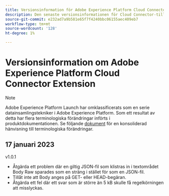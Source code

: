 ```yaml
---
title: Versionsinformation för Adobe Experience Platform Cloud Connector-tillägget
description: Den senaste versionsinformationen för Cloud Connector-tillägget i Adobe Experience Platform.
source-git-commit: e232ad7a9b581e65f7f4240bbc06155aec409eb7
workflow-type: tm+mt
source-wordcount: '128'
ht-degree: 1%

---
```


# Versionsinformation om Adobe Experience Platform Cloud Connector Extension

>[!NOTE]
>
>Adobe Experience Platform Launch har omklassificerats som en serie datainsamlingstekniker i Adobe Experience Platform. Som ett resultat av detta har flera terminologiska förändringar införts i produktdokumentationen. Se följande [dokument](../../../term-updates.md) för en konsoliderad hänvisning till terminologiska förändringar.

## 17 januari 2023

v1.0.1

* Åtgärda ett problem där en giltig JSON-fil som klistras in i textområdet Body Raw sparades som en sträng i stället för som en JSON-fil.
* Tillåt inte att Body anges på GET- eller HEAD-begäran.
* Åtgärda ett fel där ett svar som är större än 5 kB skulle få regelkörningen att misslyckas.

